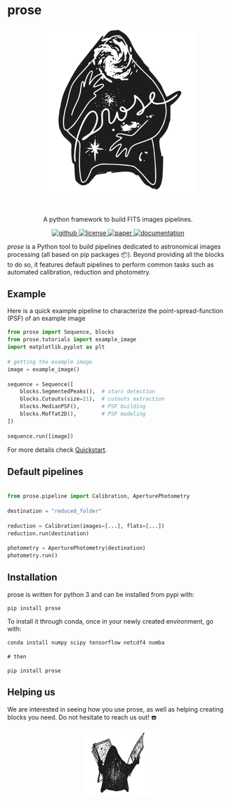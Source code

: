 # prose

<center>
    <img src="docs/source/prose_illustration.png" width="350">
</center>

<p align="center">
  <br>  
  <br>
  A python framework to build FITS images pipelines.
  <br>
  <p align="center">
    <a href="https://github.com/lgrcia/prose">
      <img src="https://img.shields.io/badge/github-lgrcia/prose-blue.svg?style=flat" alt="github"/>
    </a>
    <a href="">
      <img src="https://img.shields.io/badge/license-MIT-lightgray.svg?style=flat" alt="license"/>
    </a>
    <a href="https://arxiv.org/abs/2111.02814">
      <img src="https://img.shields.io/badge/paper-yellow.svg?style=flat" alt="paper"/>
    </a>
    <a href="https://lgrcia.github.io/prose-docs">
      <img src="https://img.shields.io/badge/documentation-black.svg?style=flat" alt="documentation"/>
    </a>
  </p>
</p>

 *prose* is a Python tool to build pipelines dedicated to astronomical images processing (all based on pip packages 📦). Beyond providing all the blocks to do so, it features default pipelines to perform common tasks such as automated calibration, reduction and photometry.

## Example

Here is a quick example pipeline to characterize the point-spread-function (PSF) of an example image


```python
from prose import Sequence, blocks
from prose.tutorials import example_image
import matplotlib.pyplot as plt

# getting the example image
image = example_image()

sequence = Sequence([
    blocks.SegmentedPeaks(),  # stars detection
    blocks.Cutouts(size=21),  # cutouts extraction
    blocks.MedianPSF(),       # PSF building
    blocks.Moffat2D(),        # PSF modeling
])

sequence.run([image])
```

For more details check [Quickstart](https://lgrcia.github.io/prose/build/html/notebooks/quickstart.html).

## Default pipelines


```python

from prose.pipeline import Calibration, AperturePhotometry

destination = "reduced_folder"

reduction = Calibration(images=[...], flats=[...])
reduction.run(destination)

photometry = AperturePhotometry(destination)
photometry.run()

```

## Installation

prose is written for python 3 and can be installed from pypi with:

```shell
pip install prose
```

To install it through conda, once in your newly created environment, go with:


```shell
conda install numpy scipy tensorflow netcdf4 numba

# then 

pip install prose
```

## Helping us

We are interested in seeing how you use prose, as well as helping creating blocks you need. Do not hesitate to reach us out! ☎️

<center>
    <img src="docs/source/lookatit.png" width="150">
</center>
